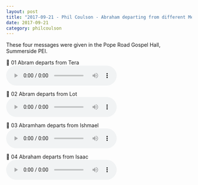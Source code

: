 ```yaml
---
layout: post
title: "2017-09-21 - Phil Coulson - Abraham departing from different Men"
date: 2017-09-21
category: philcoulson
---
```


These four messages were given in the Pope Road Gospel Hall, Summerside PEI. <br>

<p>
🎵 01 Abram departs from Tera <br>
<audio controls>
  <source src="https://archive.org/download/phil-coulson-ministry-messages/2017-09-21%20-%20Phil%20Coulson%20-%20Abraham%20departing%20from%20different%20Men/01Abram-departs-from-Tera-Phil-Coulson.mp3" type="audio/mpeg">
  Your browser does not support the audio element.
</audio>
</p>
<p>
🎵 02 Abram departs from Lot <br>
<audio controls>
  <source src="https://archive.org/download/phil-coulson-ministry-messages/2017-09-21%20-%20Phil%20Coulson%20-%20Abraham%20departing%20from%20different%20Men/02Abram-departs-from-Lot-Phil-Coulson.mp3" type="audio/mpeg">
  Your browser does not support the audio element.
</audio>
</p>
<p>
🎵 03 Abramham departs from Ishmael <br>
<audio controls>
  <source src="https://archive.org/download/phil-coulson-ministry-messages/2017-09-21%20-%20Phil%20Coulson%20-%20Abraham%20departing%20from%20different%20Men/03Abramham-departs-from-Ishmael-Phil-Coulson.mp3" type="audio/mpeg">
  Your browser does not support the audio element.
</audio>
</p>
<p>
🎵 04 Abraham departs from Isaac <br>
<audio controls>
  <source src="https://archive.org/download/phil-coulson-ministry-messages/2017-09-21%20-%20Phil%20Coulson%20-%20Abraham%20departing%20from%20different%20Men/04Abraham-departs-from-Isaac-Phil-Coulson.mp3" type="audio/mpeg">
  Your browser does not support the audio element.
</audio>
</p>
